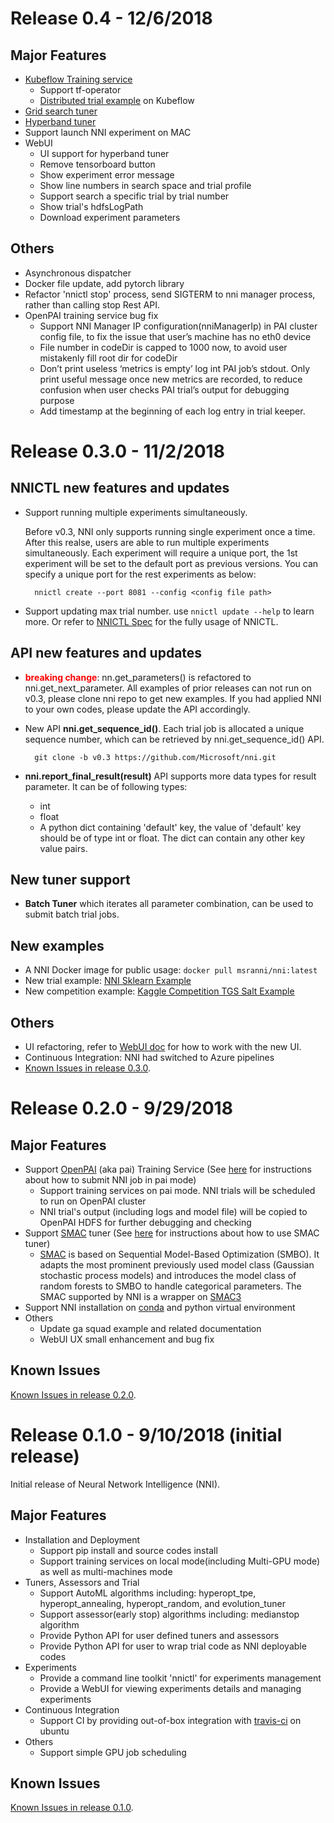 # Release 0.4 - 12/6/2018

## Major Features

* [Kubeflow Training service](./KubeflowMode.md) 
    * Support tf-operator
    * [Distributed trial example](../examples/trials/mnist-distributed/dist_mnist.py) on Kubeflow
* [Grid search tuner](../src/sdk/pynni/nni/README.md#Grid) 
* [Hyperband tuner](../src/sdk/pynni/nni/README.md#Hyperband)
* Support launch NNI experiment on MAC
* WebUI 
    * UI support for hyperband tuner
    * Remove tensorboard button 
    * Show experiment error message 
    * Show line numbers in search space and trial profile
    * Support search a specific trial by trial number
    * Show trial's hdfsLogPath
    * Download experiment parameters

## Others

* Asynchronous dispatcher
* Docker file update, add pytorch library 
* Refactor 'nnictl stop' process, send SIGTERM to nni manager process, rather than calling stop Rest API. 
* OpenPAI training service bug fix 
    * Support NNI Manager IP configuration(nniManagerIp) in PAI cluster config file, to fix the issue that user’s machine has no eth0 device 
    * File number in codeDir is capped to 1000 now, to avoid user mistakenly fill root dir for codeDir
    * Don’t print useless ‘metrics is empty’ log int PAI job’s stdout. Only print useful message once new metrics are recorded, to reduce confusion when user checks PAI trial’s output for debugging purpose
    * Add timestamp at the beginning of each log entry in trial keeper.

# Release 0.3.0 - 11/2/2018

## NNICTL new features and updates

* Support running multiple experiments simultaneously.
    
    Before v0.3, NNI only supports running single experiment once a time. After this realse, users are able to run multiple experiments simultaneously. Each experiment will require a unique port, the 1st experiment will be set to the default port as previous versions. You can specify a unique port for the rest experiments as below:
    
        nnictl create --port 8081 --config <config file path>

* Support updating max trial number. use ```nnictl update --help``` to learn more. Or refer to [NNICTL Spec](https://github.com/Microsoft/nni/blob/master/docs/NNICTLDOC.md) for the fully usage of NNICTL.

## API new features and updates

* <span style="color:red"><strong>breaking change</strong></span>: nn.get_parameters() is refactored to nni.get_next_parameter. All examples of prior releases can not run on v0.3, please clone nni repo to get new examples. If you had applied NNI to your own codes, please update the API accordingly.

* New API **nni.get_sequence_id()**. Each trial job is allocated a unique sequence number, which can be retrieved by nni.get_sequence_id() API.
    
        git clone -b v0.3 https://github.com/Microsoft/nni.git

* **nni.report_final_result(result)** API supports more data types for result parameter. It can be of following types: 
    * int
    * float
    * A python dict containing 'default' key, the value of 'default' key should be of type int or float. The dict can contain any other key value pairs.

## New tuner support

* **Batch Tuner** which iterates all parameter combination, can be used to submit batch trial jobs.

## New examples

* A NNI Docker image for public usage: ```docker pull msranni/nni:latest```
* New trial example: [NNI Sklearn Example](https://github.com/Microsoft/nni/tree/master/examples/trials/sklearn)
* New competition example: [Kaggle Competition TGS Salt Example](https://github.com/Microsoft/nni/tree/master/examples/trials/kaggle-tgs-salt)

## Others

* UI refactoring, refer to [WebUI doc](WebUI.md) for how to work with the new UI.
* Continuous Integration: NNI had switched to Azure pipelines
* [Known Issues in release 0.3.0](https://github.com/Microsoft/nni/labels/nni030knownissues).

# Release 0.2.0 - 9/29/2018

## Major Features

* Support [OpenPAI](https://github.com/Microsoft/pai) (aka pai) Training Service (See [here](./PAIMode.md) for instructions about how to submit NNI job in pai mode) 
    * Support training services on pai mode. NNI trials will be scheduled to run on OpenPAI cluster
    * NNI trial's output (including logs and model file) will be copied to OpenPAI HDFS for further debugging and checking
* Support [SMAC](https://www.cs.ubc.ca/~hutter/papers/10-TR-SMAC.pdf) tuner (See [here](HowToChooseTuner.md) for instructions about how to use SMAC tuner) 
    * [SMAC](https://www.cs.ubc.ca/~hutter/papers/10-TR-SMAC.pdf) is based on Sequential Model-Based Optimization (SMBO). It adapts the most prominent previously used model class (Gaussian stochastic process models) and introduces the model class of random forests to SMBO to handle categorical parameters. The SMAC supported by NNI is a wrapper on [SMAC3](https://github.com/automl/SMAC3)
* Support NNI installation on [conda](https://conda.io/docs/index.html) and python virtual environment
* Others 
    * Update ga squad example and related documentation
    * WebUI UX small enhancement and bug fix

## Known Issues

[Known Issues in release 0.2.0](https://github.com/Microsoft/nni/labels/nni020knownissues).

# Release 0.1.0 - 9/10/2018 (initial release)

Initial release of Neural Network Intelligence (NNI).

## Major Features

* Installation and Deployment 
    * Support pip install and source codes install
    * Support training services on local mode(including Multi-GPU mode) as well as multi-machines mode
* Tuners, Assessors and Trial 
    * Support AutoML algorithms including: hyperopt_tpe, hyperopt_annealing, hyperopt_random, and evolution_tuner
    * Support assessor(early stop) algorithms including: medianstop algorithm
    * Provide Python API for user defined tuners and assessors
    * Provide Python API for user to wrap trial code as NNI deployable codes
* Experiments 
    * Provide a command line toolkit 'nnictl' for experiments management
    * Provide a WebUI for viewing experiments details and managing experiments
* Continuous Integration 
    * Support CI by providing out-of-box integration with [travis-ci](https://github.com/travis-ci) on ubuntu 
* Others 
    * Support simple GPU job scheduling 

## Known Issues

[Known Issues in release 0.1.0](https://github.com/Microsoft/nni/labels/nni010knownissues).